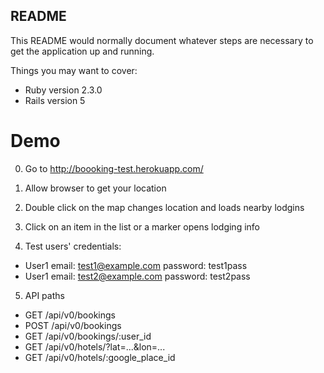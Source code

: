 ## README

This README would normally document whatever steps are necessary to get the
application up and running.

Things you may want to cover:

* Ruby version 2.3.0
* Rails version 5

# Demo

0. Go to http://boooking-test.herokuapp.com/

1. Allow browser to get your location

2. Double click on the map changes location and loads nearby lodgins

3. Click on an item in the list or a marker opens lodging info

4. Test users' credentials:

  * User1
    email: test1@example.com
    password: test1pass
  * User1
    email: test2@example.com
    password: test2pass

5. API paths

  * GET /api/v0/bookings
  * POST /api/v0/bookings
  * GET /api/v0/bookings/:user_id
  * GET /api/v0/hotels/?lat=...&lon=...
  * GET /api/v0/hotels/:google_place_id

